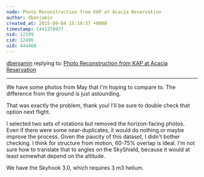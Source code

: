 ```yaml
---
node: Photo Reconstruction from KAP at Acacia Reservation
author: dbenjamin
created_at: 2015-09-04 15:19:37 +0000
timestamp: 1441379977
nid: 12199
cid: 12496
uid: 444468
---
```




[dbenjamin](../profile/dbenjamin) replying to: [Photo Reconstruction from KAP at Acacia Reservation](../notes/dbenjamin/09-04-2015/photo-reconstruction-from-kap-at-acacia-reservation)

----
We have some photos from May that I'm hoping to compare to. The difference from the ground is just astounding.

That was exactly the problem, thank you! I'll be sure to double check that option next flight.  

I selected two sets of rotations but removed the horizon-facing photos. Even if there were some near-duplicates, it would do nothing or maybe improve the process. Given the paucity of this dataset, I didn't bother checking. I think for structure from motion, 60-75% overlap is ideal. I'm not sure how to translate that to angles on the SkyShield, because it would at least somewhat depend on the altitude. 

We have the Skyhook 3.0, which requires 3 m3 helium. 